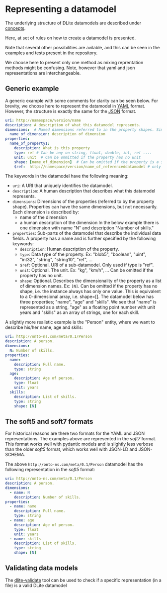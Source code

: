 Representing a datamodel
========================

The underlying structure of DLite datamodels are described under [concepts].

Here, at set of rules on how to create a datamodel is presented.

Note that several other possibilities are avilable, and this can be seen in the
examples and tests present in the repository.

We choose here to present only one method as mixing reprentation methods might
be confusing. Note, however that yaml and json representations are interchangeable.


Generic example
---------------
A generic example with some comments for clarity can be seen below.
For brevity, we choose here to represent the datamodel in [YAML] format.
However, the structure is exactly the same for the [JSON] format.

```yaml
uri: http://namespace/version/name
description: A description of what this datamodel represents.
dimensions:  # Named dimensions referred to in the property shapes. Simplest to represent it as a dict, set to {} if there are no dimensions
  name_of_dimension: description of dimension
properties:
  name_of_property1:
    description: What is this property
    type: ref # Can be any on string, float, double, int, ref ....
    unit: unit  # Can be ommitted if the property has no unit
    shape: [name_of_dimension]  # Can be omitted if the property is a scalar
    $ref:  http://namespace/version/name_of_referenceddatamodel # only if type is ref
```

The keywords in the datamodel have the following meaning:
* `uri`: A URI that uniquely identifies the datamodel.
* `description`: A human description that describes what this datamodel represents.
* `dimensions`: Dimensions of the properties (referred to by the property shape). Properties can have the same dimensions, but not necessarily. Each dimension is described by:
  - name of the dimension
  - a human description of the dimension
  In the below example there is one dimension with name "N" and description "Number of skills."
* `properties`: Sub-parts of the datamodel that describe the individual data fields. A property has a name and is further specified by the following keywords:
  - `description`: Human description of the property.
  - `type`: Data type of the property. Ex: "blob5", "boolean", "uint", "int32", "string", "string10", "ref", ...
  - `$ref`: Optional. URI of a sub-datamodel. Only used if type is "ref".
  - `unit`: Optional. The unit. Ex: "kg", "km/h", ... Can be omitted if the property has no unit.
  - `shape`: Optional. Describes the dimensionality of the property as a list of dimension names. Ex: `[N]`. Can be omitted if the property has no shape, i.e. the instance always has only one value. This is equivalent to a 0-dimensional array, i.e. shape=[].
  The datamodel below has three properties; "name", "age" and "skills". We see that "name" is represented as a string, "age" as a floating point number with unit years and "skills" as an array of strings, one for each skill.


A slightly more realistic example is the "Person" entity, where we want to describe his/her name, age and skills:

```yaml
uri: http://onto-ns.com/meta/0.1/Person
description: A person.
dimensions:
  N: Number of skills.
properties:
  name:
    description: Full name.
    type: string
  age:
    description: Age of person.
    type: float
    unit: years
  skills:
    description: List of skills.
    type: string
    shape: [N]
```


The soft5 and soft7 formats
---------------------------
For historical reasons are there two formats for the YAML and JSON representations.
The examples above are represented in the *soft7* format.
This format works well with pydantic models and is slightly less verbose than the older *soft5* format, which works well with JSON-LD and JSON-SCHEMA.

The above `http://onto-ns.com/meta/0.1/Person` datamodel has the following representation in the *soft5* format:

```yaml
uri: http://onto-ns.com/meta/0.1/Person
description: A person.
dimensions:
  - name: N
    description: Number of skills.
properties:
  - name: name
    description: Full name.
    type: string
  - name: age
    description: Age of person.
    type: float
    unit: years
  - name: skills
    description: List of skills.
    type: string
    shape: [N]
```




Validating data models
----------------------
The [dlite-validate] tool can be used to check if a specific representation (in a file) is a valid DLite datamodel


[concepts]: https://sintef.github.io/dlite/user_guide/concepts.html
[JSON]: https://www.json.org/
[YAML]: https://yaml.org/
[dlite-validate]: https://sintef.github.io/dlite/user_guide/tools.html#dlite-validate
